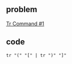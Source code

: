 ## problem
[Tr Command #1](https://www.hackerrank.com/challenges/text-processing-tr-1/problem)

## code
```shell
tr "(" "[" | tr ")" "]"
```